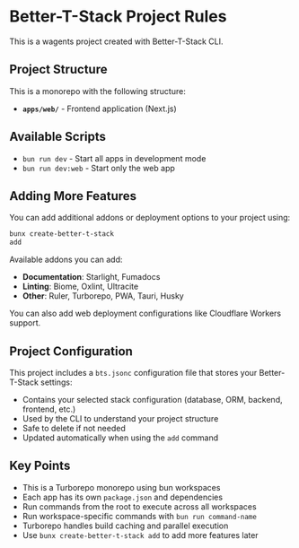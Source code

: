 # Better-T-Stack Project Rules

This is a wagents project created with Better-T-Stack CLI.

## Project Structure

This is a monorepo with the following structure:

- **`apps/web/`** - Frontend application (Next.js)




## Available Scripts

- `bun run dev` - Start all apps in development mode
- `bun run dev:web` - Start only the web app




## Adding More Features

You can add additional addons or deployment options to your project using:

```bash
bunx create-better-t-stack
add
```

Available addons you can add:
- **Documentation**: Starlight, Fumadocs
- **Linting**: Biome, Oxlint, Ultracite
- **Other**: Ruler, Turborepo, PWA, Tauri, Husky

You can also add web deployment configurations like Cloudflare Workers support.

## Project Configuration

This project includes a `bts.jsonc` configuration file that stores your Better-T-Stack settings:

- Contains your selected stack configuration (database, ORM, backend, frontend, etc.)
- Used by the CLI to understand your project structure
- Safe to delete if not needed
- Updated automatically when using the `add` command

## Key Points

- This is a Turborepo monorepo using bun workspaces
- Each app has its own `package.json` and dependencies
- Run commands from the root to execute across all workspaces
- Run workspace-specific commands with `bun run command-name`
- Turborepo handles build caching and parallel execution
- Use `bunx
create-better-t-stack add` to add more features later
